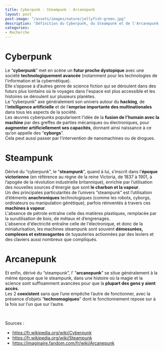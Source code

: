 ```yaml
---
title: Cyberpunk - Steampunk - Arcanepunk
layout: post  
post-image: "/assets/images/nature/jellyfish-green.jpg"  
description: "Définition du Cyberpunk, du Steampunk et de l'Arcanepunk."
categories:   
- Recherche
---
```


# Cyberpunk

Le “**cyberpunk**” met en scène un **futur proche dystopique** avec une société **technologiquement avancée** (notamment pour les technologies de l'information et la cybernétique).  
Elle s’oppose à d’autres genre de science fiction qui se déroulent dans des futurs plus lointains où le voyages dans l'espace est plus accessible et les histoires se déroulent sur plusieurs planètes.  
Le “cyberpunk” axe généralement son univers autour du **hacking**, de l'**intelligence artificielle** et de l’**emprise importante des multinationales** dans tous les aspects de la société.  
Les œuvres cyberpunks popularisent l'idée de la **fusion de l'humain avec la machine** par des greffes de parties mécaniques ou électroniques, pour **augmenter artificiellement ses capacités**, donnant ainsi naissance à ce qu’on appelle des “**cyborgs**”.  
Cela peut aussi passer par l’intervention de nanomachines ou de drogues.  

# Steampunk

Dérivé du “cyberpunk”, le “**steampunk**”, quand à lui, s’inscrit dans l’**époque victorienne** (en référence au règne de la reine Victoria, de 1837 à 1901, à l’apogée de la révolution industrielle britannique), enrichie par l’utilisation des nouvelles sources d'énergie que sont **le charbon et la vapeur**.  
Un des principales particularités de l’univers “steampunk” est l’utilisation d’éléments **anachroniques** technologiques (comme les robots, cyborgs, ordinateurs ou manipulation génétique), parfois réinventés à travers ces **machines à vapeur**.  
L'absence de pétrole entraîne celle des matières plastiques, remplacée par la surutilisation de bois, de métaux et d’engrenages.  
L'absence d'électricité entraîne celle de l'électronique, et donc de la miniaturisation, les machines steampunk sont souvent **démesurées, complexes et extravagantes** de tuyauteries actionnées par des leviers et des claviers aussi nombreux que compliqués.  

# Arcanepunk

Et enfin, dérivé du “steampunk”, l’ “**arcanepunk**” se situe généralement à la même époque que le steampunk, dans une histoire où la magie et la science sont suffisamment avancées pour que la **plupart des gens y aient accès**.  
Les 2 **coexistent** sans que l’une empêche l’autre de fonctionner, avec la présence d’objets “**technomagiques**” dont le fonctionnement repose sur à la fois sur l’un que sur l’autre.  

&nbsp;

Sources :
- <https://fr.wikipedia.org/wiki/Cyberpunk>
- <https://fr.wikipedia.org/wiki/Steampunk>
- <https://imaginaire.fandom.com/fr/wiki/Arcanepunk>
